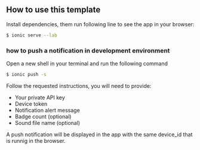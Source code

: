 ## How to use this template

Install dependencies, them run following line to see the app in your browser:

```bash
$ ionic serve --lab
```

### how to push a notification in development environment

Open a new shell in your terminal and run the following command

```bash
$ ionic push -s
```
Follow the requested instructions, you will need to provide:

* Your private API key
* Device token
* Notification alert message
* Badge count (optional)
* Sound file name (optional)

A push notification will be displayed in the app with the same device_id that is runnig in the browser.
